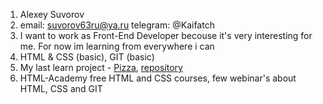 1. Alexey Suvorov
1. email: suvorov63ru@ya.ru telegram: @Kaifatch
1. I want to work as Front-End Developer becouse it's very interesting for me. For now im learning from everywhere i can
1. HTML & CSS (basic), GIT (basic)
1. My last learn project - [Pizza](https://kaifatch.github.io/pizza/), [repository](https://github.com/Kaifatch/pizza)
1. HTML-Academy free HTML and CSS courses, few webinar's about HTML, CSS and GIT